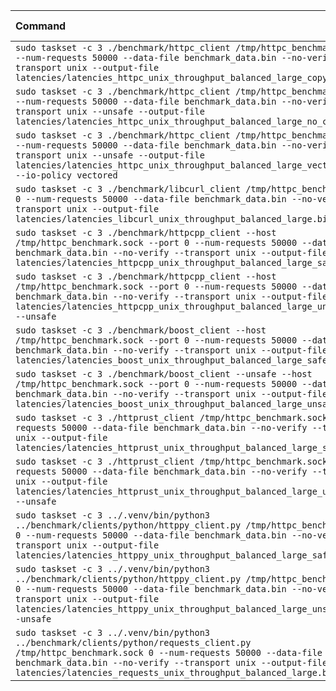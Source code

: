 | Command | Mean [s] | Min [s] | Max [s] | Relative |
|:---|---:|---:|---:|---:|
| `sudo taskset -c 3 ./benchmark/httpc_client /tmp/httpc_benchmark.sock 0 --num-requests 50000 --data-file benchmark_data.bin --no-verify --transport unix --output-file latencies/latencies_httpc_unix_throughput_balanced_large_copy.bin` | 5.784 ± 0.313 | 5.427 | 6.113 | 1.24 ± 0.07 |
| `sudo taskset -c 3 ./benchmark/httpc_client /tmp/httpc_benchmark.sock 0 --num-requests 50000 --data-file benchmark_data.bin --no-verify --transport unix --unsafe --output-file latencies/latencies_httpc_unix_throughput_balanced_large_no_copy.bin` | 5.394 ± 0.222 | 5.279 | 5.895 | 1.15 ± 0.05 |
| `sudo taskset -c 3 ./benchmark/httpc_client /tmp/httpc_benchmark.sock 0 --num-requests 50000 --data-file benchmark_data.bin --no-verify --transport unix --unsafe --output-file latencies/latencies_httpc_unix_throughput_balanced_large_vectored.bin --io-policy vectored` | 4.683 ± 0.028 | 4.657 | 4.818 | 1.00 |
| `sudo taskset -c 3 ./benchmark/libcurl_client /tmp/httpc_benchmark.sock 0 --num-requests 50000 --data-file benchmark_data.bin --no-verify --transport unix --output-file latencies/latencies_libcurl_unix_throughput_balanced_large.bin` | 6.935 ± 0.149 | 6.860 | 7.713 | 1.48 ± 0.03 |
| `sudo taskset -c 3 ./benchmark/httpcpp_client --host /tmp/httpc_benchmark.sock --port 0 --num-requests 50000 --data-file benchmark_data.bin --no-verify --transport unix --output-file latencies/latencies_httpcpp_unix_throughput_balanced_large_safe.bin` | 7.655 ± 0.195 | 7.532 | 8.252 | 1.63 ± 0.04 |
| `sudo taskset -c 3 ./benchmark/httpcpp_client --host /tmp/httpc_benchmark.sock --port 0 --num-requests 50000 --data-file benchmark_data.bin --no-verify --transport unix --output-file latencies/latencies_httpcpp_unix_throughput_balanced_large_unsafe.bin --unsafe` | 7.099 ± 0.238 | 6.942 | 7.597 | 1.52 ± 0.05 |
| `sudo taskset -c 3 ./benchmark/boost_client --host /tmp/httpc_benchmark.sock --port 0 --num-requests 50000 --data-file benchmark_data.bin --no-verify --transport unix --output-file latencies/latencies_boost_unix_throughput_balanced_large_safe.bin` | 6.195 ± 0.076 | 6.139 | 6.489 | 1.32 ± 0.02 |
| `sudo taskset -c 3 ./benchmark/boost_client --unsafe --host /tmp/httpc_benchmark.sock --port 0 --num-requests 50000 --data-file benchmark_data.bin --no-verify --transport unix --output-file latencies/latencies_boost_unix_throughput_balanced_large_unsafe.bin` | 5.092 ± 0.321 | 4.718 | 5.528 | 1.09 ± 0.07 |
| `sudo taskset -c 3 ./httprust_client /tmp/httpc_benchmark.sock 0 --num-requests 50000 --data-file benchmark_data.bin --no-verify --transport unix --output-file latencies/latencies_httprust_unix_throughput_balanced_large_safe.bin` | 8.448 ± 0.819 | 7.554 | 9.310 | 1.80 ± 0.18 |
| `sudo taskset -c 3 ./httprust_client /tmp/httpc_benchmark.sock 0 --num-requests 50000 --data-file benchmark_data.bin --no-verify --transport unix --output-file latencies/latencies_httprust_unix_throughput_balanced_large_unsafe.bin --unsafe` | 6.738 ± 0.071 | 6.579 | 6.892 | 1.44 ± 0.02 |
| `sudo taskset -c 3 ../.venv/bin/python3 ../benchmark/clients/python/httppy_client.py /tmp/httpc_benchmark.sock 0 --num-requests 50000 --data-file benchmark_data.bin --no-verify --transport unix --output-file latencies/latencies_httppy_unix_throughput_balanced_large_safe.bin` | 17.764 ± 1.370 | 15.931 | 22.860 | 3.79 ± 0.29 |
| `sudo taskset -c 3 ../.venv/bin/python3 ../benchmark/clients/python/httppy_client.py /tmp/httpc_benchmark.sock 0 --num-requests 50000 --data-file benchmark_data.bin --no-verify --transport unix --output-file latencies/latencies_httppy_unix_throughput_balanced_large_unsafe.bin --unsafe` | 16.436 ± 0.137 | 16.253 | 16.953 | 3.51 ± 0.04 |
| `sudo taskset -c 3 ../.venv/bin/python3 ../benchmark/clients/python/requests_client.py /tmp/httpc_benchmark.sock 0 --num-requests 50000 --data-file benchmark_data.bin --no-verify --transport unix --output-file latencies/latencies_requests_unix_throughput_balanced_large.bin` | 30.812 ± 2.405 | 29.098 | 34.831 | 6.58 ± 0.52 |
